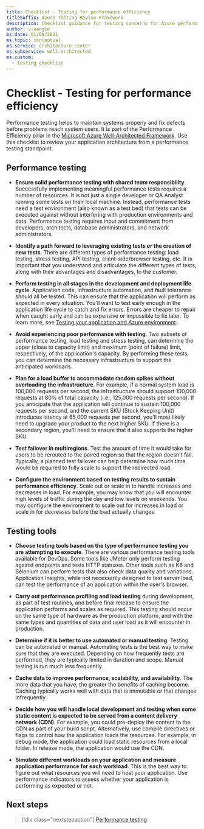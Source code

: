 ```yaml
---
title: Checklist - Testing for performance efficiency
titleSuffix: Azure Testing Review Framework
description: Checklist guidance for testing concerns for Azure performance efficiency.
author: v-aangie
ms.date: 01/08/2021
ms.topic: conceptual
ms.service: architecture-center
ms.subservice: well-architected
ms.custom:
  - testing checklist
---
```


# Checklist - Testing for performance efficiency

Performance testing helps to maintain systems properly and fix defects before problems reach system users. It is part of the Performance Efficiency pillar in the [Microsoft Azure Well-Architected Framework](../index.md). Use this checklist to review your application architecture from a performance testing standpoint. 

## Performance testing

- **Ensure solid performance testing with shared *team* responsibility**. Successfully implementing meaningful performance tests requires a number of resources. It is not just a single developer or QA Analyst running some tests on their local machine. Instead, performance tests need a test environment (also known as a test bed) that tests can be executed against without interfering with production environments and data. Performance testing requires input and commitment from developers, architects, database administrators, and network administrators.

- **Identify a path forward to leveraging existing tests or the creation of new tests**. There are different types of performance testing: load testing, stress testing, API testing, client-side/browser testing, etc. It is important that you understand and articulate the different types of tests, along with their advantages and disadvantages, to the customer.

- **Perform testing in all stages in the development and deployment life cycle**.  Application code, infrastructure automation, and fault tolerance should all be tested. This can ensure that the application will perform as expected in every situation. You'll want to test early enough in the application life cycle to catch and fix errors. Errors are cheaper to repair when caught early and can be expensive or impossible to fix later. To learn more, see [Testing your application and Azure environment](../devops/release-engineering-testing.md).

- **Avoid experiencing poor performance with testing**. Two subsets of performance testing, load testing and stress testing, can determine the upper (close to capacity limit) and maximum (point of failure) limit, respectively, of the application's capacity. By performing these tests, you can determine the necessary infrastructure to support the anticipated workloads.

- **Plan for a load buffer to accommodate random spikes without overloading the infrastructure**. For example, if a normal system load is 100,000 requests per second, the infrastructure should support 100,000 requests at 80% of total capacity (i.e., 125,000 requests per second). If you anticipate that the application will continue to sustain 100,000 requests per second, and the current SKU (Stock Keeping Unit) introduces latency at 65,000 requests per second, you'll most likely need to upgrade your product to the next higher SKU. If there is a secondary region, you'll need to ensure that it also supports the higher SKU.

- **Test failover in multiregions**. Test the amount of time it would take for users to be rerouted to the paired region so that the region doesn't fail. Typically, a planned test failover can help determine how much time would be required to fully scale to support the redirected load.

- **Configure the environment based on testing results to sustain performance efficiency**. Scale out or scale in to handle increases and decreases in load. For example, you may know that you will encounter high levels of traffic during the day and low levels on weekends. You may configure the environment to scale out for increases in load or scale in for decreases before the load actually changes.

## Testing tools

- **Choose testing tools based on the type of performance testing you are attempting to execute**. There are various performance testing tools available for DevOps. Some tools like JMeter only perform testing against endpoints and tests HTTP statuses. Other tools such as K6 and Selenium can perform tests that also check data quality and variations. Application Insights, while not necessarily designed to test server load, can test the performance of an application within the user's browser.

- **Carry out performance profiling and load testing** during development, as part of test routines, and before final release to ensure the application performs and scales as required. This testing should occur on the same type of hardware as the production platform, and with the same types and quantities of data and user load as it will encounter in production.

- **Determine if it is better to use automated or manual testing**. Testing can be automated or manual. Automating tests is the best way to make sure that they are executed. Depending on how frequently tests are performed, they are typically limited in duration and scope. Manual testing is run much less frequently.

- **Cache data to improve performance, scalability, and availability**. The more data that you have, the greater the benefits of caching become. Caching typically works well with data that is immutable or that changes infrequently.

- **Decide how you will handle local development and testing when some static content is expected to be served from a content delivery network (CDN)**. For example, you could pre-deploy the content to the CDN as part of your build script. Alternatively, use compile directives or flags to control how the application loads the resources. For example, in debug mode, the application could load static resources from a local folder. In release mode, the application would use the CDN.

- **Simulate different workloads on your application and measure application performance for each workload**. This is the best way to figure out what resources you will need to host your application. Use performance indicators to assess whether your application is performing as expected or not.

## Next steps
> [!div class="nextstepaction"]
> [Performance testing](./performance-test.md)